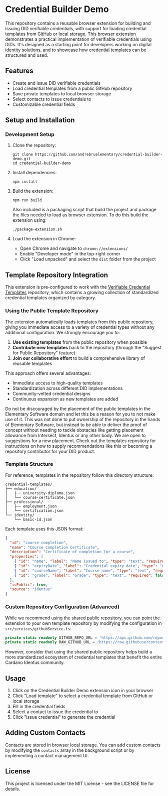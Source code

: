 # Credential Builder Demo

This repository contains a reusable browser extension for building and issuing DID verifiable credentials, with support for loading credential templates from GitHub or local storage. This browser extension demonstrates a practical implementation of verifiable credentials using DIDs. It's designed as a starting point for developers working on digital identity solutions, and to showcase how credential templates can be structured and used.

## Features

- Create and issue DID verifiable credentials
- Load credential templates from a public GitHub repository
- Save private templates to local browser storage
- Select contacts to issue credentials to
- Customizable credential fields

## Setup and Installation

### Development Setup

1. Clone the repository:
   ```
   git clone https://github.com/andrebruelementary/credential-builder-demo.git
   cd credential-builder-demo
   ```

2. Install dependencies:
   ```
   npm install
   ```

3. Build the extension:
   ```
   npm run build
   ```
   Also included is a packaging script that build the project and package the files needed to load as browser extension. To do this build the extension using:
   ```
   ./package-extension.sh
   ```

4. Load the extension in Chrome:
   - Open Chrome and navigate to `chrome://extensions/`
   - Enable "Developer mode" in the top-right corner
   - Click "Load unpacked" and select the `dist` folder from the project

## Template Repository Integration

This extension is pre-configured to work with the [Verifiable Credential Templates](https://github.com/andrebruelementary/verifiable-credential-templates) repository, which contains a growing collection of standardized credential templates organized by category.

### Using the Public Template Repository

The extension automatically loads templates from this public repository, giving you immediate access to a variety of credential types without any additional configuration. We strongly encourage you to:

1. **Use existing templates** from the public repository when possible
2. **Contribute new templates** back to the repository (through the "Suggest for Public Repository" feature)
3. **Join our collaborative effort** to build a comprehensive library of reusable templates

This approach offers several advantages:
- Immediate access to high-quality templates
- Standardization across different DID implementations
- Community-vetted credential designs
- Continuous expansion as new templates are added

Do not be discouraged by the placement of the public templates in the Elementary Software domain and let this be a reason for you to not make use of it. This was not done to put ownership of the repository in the hands of Elementary Software, but instead to be able to deliver the proof of concept without needing to tackle obstacles like getting placement allowance from Intersect, Identus or any other body. We are open to suggestions for a new placement. Check out the templates repository for instructions on how to supply recommendations like this or becoming a repository contributor for your DID product.

### Template Structure

For reference, templates in the repository follow this directory structure:

```
credential-templates/
├── education/
│   ├── university-diploma.json
│   └── course-certificate.json
├── professional/
│   ├── employment.json
│   └── certification.json
└── identity/
    └── basic-id.json
```

Each template uses this JSON format:

```json
{
  "id": "course-completion",
  "name": "Course Completion Certificate",
  "description": "Certificate of completion for a course",
  "properties": [
    { "id": "name", "label": "Name issued to", "type": "text", "required": true },
    { "id": "expiryDate", "label": "Credential expiry date", "type": "date", "required": false },
    { "id": "courseName", "label": "Course name", "type": "text", "required": true },
    { "id": "grade", "label": "Grade", "type": "text", "required": false }
  ],
  "isPublic": true,
  "source": "identus"
}
```

### Custom Repository Configuration (Advanced)

While we recommend using the shared public repository, you can point the extension to your own template repository by modifying the configuration in `src/services/githubService.ts`:

```typescript
private static readonly GITHUB_REPO_URL = 'https://api.github.com/repos/your-username/your-template-repo/contents';
private static readonly RAW_GITHUB_URL = 'https://raw.githubusercontent.com/your-username/your-template-repo/main';
```

However, consider that using the shared public repository helps build a more standardized ecosystem of credential templates that benefit the entire Cardano Identus community.


## Usage

1. Click on the Credential Builder Demo extension icon in your browser
2. Click "Load template" to select a credential template from GitHub or local storage
3. Fill in the credential fields
4. Select a contact to issue the credential to
5. Click "Issue credential" to generate the credential

## Adding Custom Contacts

Contacts are stored in browser local storage. You can add custom contacts by modifying the `contacts` array in the background script or by implementing a contact management UI.

## License

This project is licensed under the MIT License - see the LICENSE file for details.
